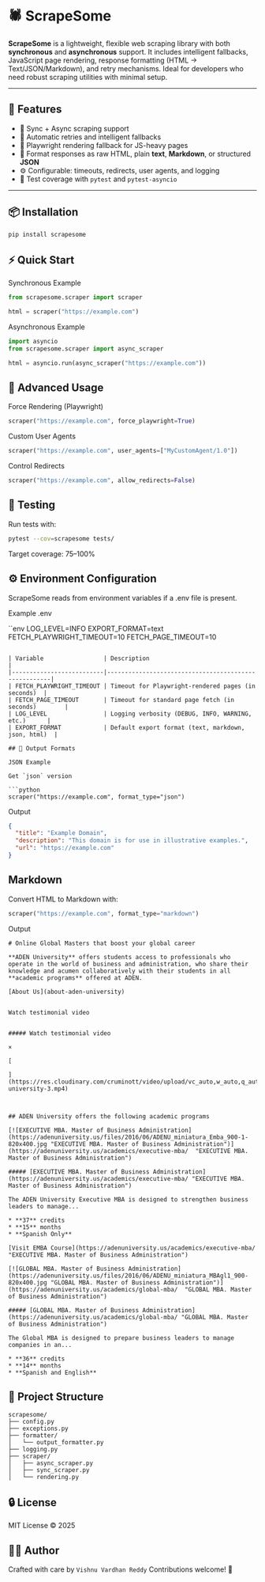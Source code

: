 # 🕷️ ScrapeSome

**ScrapeSome** is a lightweight, flexible web scraping library with both **synchronous** and **asynchronous** support. It includes intelligent fallbacks, JavaScript page rendering, response formatting (HTML → Text/JSON/Markdown), and retry mechanisms. Ideal for developers who need robust scraping utilities with minimal setup.

---

## 🚀 Features

- 🔁 Sync + Async scraping support
- 🔄 Automatic retries and intelligent fallbacks
- 🧪 Playwright rendering fallback for JS-heavy pages
- 📝 Format responses as raw HTML, plain **text**, **Markdown**, or structured **JSON**
- ⚙️ Configurable: timeouts, redirects, user agents, and logging
- 🧪 Test coverage with `pytest` and `pytest-asyncio`

---

## 📦 Installation

```bash
pip install scrapesome
```

## ⚡ Quick Start
Synchronous Example

```python
from scrapesome.scraper import scraper

html = scraper("https://example.com")
```


Asynchronous Example

```python
import asyncio
from scrapesome.scraper import async_scraper

html = asyncio.run(async_scraper("https://example.com"))
```

## 🧰 Advanced Usage

Force Rendering (Playwright)

```python
scraper("https://example.com", force_playwright=True)
```

Custom User Agents

```python
scraper("https://example.com", user_agents=["MyCustomAgent/1.0"])
```

Control Redirects

```python
scraper("https://example.com", allow_redirects=False)
```

## 🧪 Testing
Run tests with:

```bash
pytest --cov=scrapesome tests/
```
Target coverage: 75–100%

## ⚙️ Environment Configuration
ScrapeSome reads from environment variables if a .env file is present.

Example .env

``env
LOG_LEVEL=INFO
EXPORT_FORMAT=text
FETCH_PLAYWRIGHT_TIMEOUT=10
FETCH_PAGE_TIMEOUT=10
```

| Variable                 | Description                                          |
|--------------------------|------------------------------------------------------|
| FETCH_PLAYWRIGHT_TIMEOUT | Timeout for Playwright-rendered pages (in seconds)  |
| FETCH_PAGE_TIMEOUT       | Timeout for standard page fetch (in seconds)        |
| LOG_LEVEL                | Logging verbosity (DEBUG, INFO, WARNING, etc.)      |
| EXPORT_FORMAT            | Default export format (text, markdown, json, html)  |

## 📄 Output Formats

JSON Example

Get `json` version

```python
scraper("https://example.com", format_type="json")
```

Output

```json
{
  "title": "Example Domain",
  "description": "This domain is for use in illustrative examples.",
  "url": "https://example.com"
}
```

## Markdown

Convert HTML to Markdown with:

```python
scraper("https://example.com", format_type="markdown")
```
Output

```text
# Online Global Masters that boost your global career

**ADEN University** offers students access to professionals who operate in the world of business and administration, who share their knowledge and acumen collaboratively with their students in all **academic programs** offered at ADEN.

[About Us](about-aden-university)


Watch testimonial video 


##### Watch testimonial video

×

[

](https://res.cloudinary.com/cruminott/video/upload/vc_auto,w_auto,q_auto,f_auto/adenu/aden-university-3.mp4)



## ADEN University offers the following academic programs

[![EXECUTIVE MBA. Master of Business Administration](https://adenuniversity.us/files/2016/06/ADENU_miniatura_Emba_900-1-820x400.jpg "EXECUTIVE MBA. Master of Business Administration")](https://adenuniversity.us/academics/executive-mba/  "EXECUTIVE MBA. Master of Business Administration")

##### [EXECUTIVE MBA. Master of Business Administration](https://adenuniversity.us/academics/executive-mba/ "EXECUTIVE MBA. Master of Business Administration")

The ADEN University Executive MBA is designed to strengthen business leaders to manage...

* **37** credits
* **15** months
* **Spanish Only**

[Visit EMBA Course](https://adenuniversity.us/academics/executive-mba/ "EXECUTIVE MBA. Master of Business Administration")

[![GLOBAL MBA. Master of Business Administration](https://adenuniversity.us/files/2016/06/ADENU_miniatura_MBAgl1_900-820x400.jpg "GLOBAL MBA. Master of Business Administration")](https://adenuniversity.us/academics/global-mba/  "GLOBAL MBA. Master of Business Administration")

##### [GLOBAL MBA. Master of Business Administration](https://adenuniversity.us/academics/global-mba/ "GLOBAL MBA. Master of Business Administration")

The Global MBA is designed to prepare business leaders to manage companies in an...

* **36** credits
* **14** months
* **Spanish and English**
```



## 📁 Project Structure

```text
scrapesome/
├── config.py
├── exceptions.py
├── formatter/
│   └── output_formatter.py
├── logging.py
├── scraper/
│   ├── async_scraper.py
│   ├── sync_scraper.py
│   └── rendering.py
```

## 🔒 License
MIT License © 2025

## 🧑‍💻 Author
Crafted with care by `Vishnu Vardhan Reddy`
Contributions welcome! 🙌
